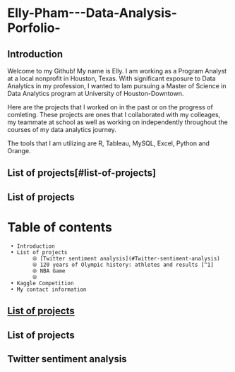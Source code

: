 # Elly-Pham---Data-Analysis-Porfolio-

## Introduction 
Welcome to my Github! My name is Elly. I am working as a Program Analyst at a local nonprofit in Houston, Texas. With significant exposure to Data Analytics in my profession, I wanted to lam pursuing a Master of Science in Data Analytics program at University of Houston-Downtown. 

Here are the projects that I worked on in the past or on the progress of comleting. These projects are ones that I collaborated with my colleages, my teammate at school as well as working on independently throughout the courses of my data analytics journey. 

The tools that I am utilizing are R, Tableau, MySQL, Excel, Python and Orange. 

## List of projects[#list-of-projects]

## List of projects

# Table of contents

     • Introduction
     • List of projects
            ⦾ [Twitter sentiment analysis](#Twitter-sentiment-analysis)
            ⦾ 120 years of Olympic history: athletes and results [^1]
            ⦾ NBA Game
            ⦾ 
     • Kaggle Competition
     • My contact information
     
     
## [List of projects](#list-of-projects)

## List of projects





## Twitter sentiment analysis
